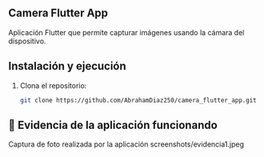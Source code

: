 
## Camera Flutter App

Aplicación Flutter que permite capturar imágenes usando la cámara del dispositivo.


## Instalación y ejecución

1. Clona el repositorio:
   ```bash
   git clone https://github.com/AbrahamDiaz250/camera_flutter_app.git


## 📸 Evidencia de la aplicación funcionando

Captura de foto realizada por la aplicación
   screenshots/evidencia1.jpeg

